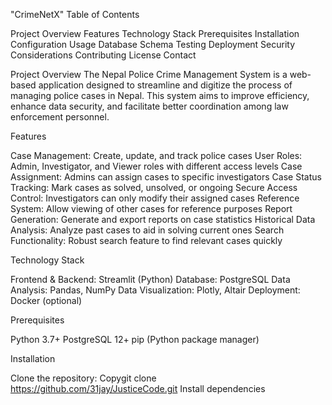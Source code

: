 "CrimeNetX"
Table of Contents

Project Overview
Features
Technology Stack
Prerequisites
Installation
Configuration
Usage
Database Schema
Testing
Deployment
Security Considerations
Contributing
License
Contact

Project Overview
The Nepal Police Crime Management System is a web-based application designed to streamline and digitize the process of managing police cases in Nepal. This system aims to improve efficiency, enhance data security, and facilitate better coordination among law enforcement personnel.

Features

Case Management: Create, update, and track police cases
User Roles: Admin, Investigator, and Viewer roles with different access levels
Case Assignment: Admins can assign cases to specific investigators
Case Status Tracking: Mark cases as solved, unsolved, or ongoing
Secure Access Control: Investigators can only modify their assigned cases
Reference System: Allow viewing of other cases for reference purposes
Report Generation: Generate and export reports on case statistics
Historical Data Analysis: Analyze past cases to aid in solving current ones
Search Functionality: Robust search feature to find relevant cases quickly

Technology Stack

Frontend & Backend: Streamlit (Python)
Database: PostgreSQL
Data Analysis: Pandas, NumPy
Data Visualization: Plotly, Altair
Deployment: Docker (optional)

Prerequisites

Python 3.7+
PostgreSQL 12+
pip (Python package manager)

Installation

Clone the repository:
Copygit clone https://github.com/31jay/JusticeCode.git
Install dependencies
